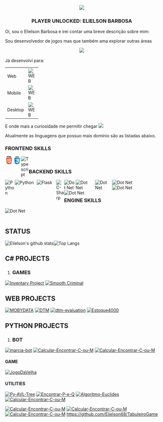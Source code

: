 <div align="center">
<img src="https://media3.giphy.com/media/YWUpVw86AtIbe/giphy.gif" width="102px;"/> 

### PLAYER UNLOCKED: ELIELSON BARBOSA 

</div>
Oi, sou o Elielson Barbosa e irei contar uma breve descrição sobre mim:

Sou desenvolvedor de jogos mas que também ama explorar outras áreas 

<div align="center">

<img src="https://media1.tenor.com/images/b4152b460f90dfe11492214c55f024ef/tenor.gif?itemid=5442088" width="122px"/>

</div>

Já desenvolvi para:

<table border="0">
	<tr>
		<td>
			Web
		</td>
		<td>
			<img align="left" alt="WEB" width="26px" src="https://img2.gratispng.com/20180706/bcw/kisspng-web-development-logo-clip-art-joomla-icon-5b3fa921d25041.4362954515308987218615.jpg" /> 
		</td>
	</tr>
	<tr>
		<td>
			Mobile 
		</td>
		<td>
			<img align="left" alt="WEB" width="26px" src="https://www.freepnglogos.com/uploads/mobile-circle-logo-png-30.png" /> 
		</td>
	</tr>
	<tr>
		<td>
			Desktop
		</td>
		<td>
			<img align="left" alt="WEB" width="26px" src="https://thumbs.dreamstime.com/b/%C3%ADcone-para-seu-projeto-do-site-logotipo-vetor-computador-de-secret%C3%A1ria-app-ui-ilustra-o-151573142.jpg" /> 
		</td>
	</tr>
</table>

E onde mais a curiosidade me permitir chegar 
<img src="https://64.media.tumblr.com/9250c0c60d7d7974053876ca50410e44/tumblr_mfr6dto4j21s0qwlko1_500.gif" width="148px"/>

Atualmente as linguagens que possuo mais domínio são as listadas abaixo.

### FRONTEND SKILLS

<div>
	<img align="left" alt="HTML5" width="26px" src="https://raw.githubusercontent.com/github/explore/80688e429a7d4ef2fca1e82350fe8e3517d3494d/topics/html/html.png" />
	<img align="left" alt="CSS3" width="26px" src="https://raw.githubusercontent.com/github/explore/80688e429a7d4ef2fca1e82350fe8e3517d3494d/topics/css/css.png" />
	<img align="left" alt="Typescript" width="26px" src="https://upload.wikimedia.org/wikipedia/commons/thumb/9/99/Unofficial_JavaScript_logo_2.svg/1024px-Unofficial_JavaScript_logo_2.svg.png"/>
</div>
<br>


### BACKEND SKILLS

<div style="background-color: #FF0000">
	<img align="left" alt="Python" width="32px" src="https://www.vectorlogo.zone/logos/python/python-vertical.svg"/>
	<img align="left" alt="Python" width="72px" src="https://www.vectorlogo.zone/logos/opencv/opencv-ar21.svg"/>
	<img align="left" alt="Flask" width="64px" src="https://www.vectorlogo.zone/logos/pocoo_flask/pocoo_flask-ar21.svg"/>
	<img align="left" alt="C-Sharp" width="26px" src="https://seeklogo.com/images/C/c-sharp-c-logo-02F17714BA-seeklogo.com.png"/>
	<img align="left" alt="Dot Net" width="38px" src="https://www.vectorlogo.zone/logos/dotnet/dotnet-vertical.svg"/>
	<img align="left" alt="Dot Net" width="64px" src="https://upload.wikimedia.org/wikipedia/commons/thumb/d/d9/Node.js_logo.svg/1200px-Node.js_logo.svg.png"/>
	<img align="left" alt="Dot Net" width="56px" src="https://cpl.thalesgroup.com/sites/default/files/content/paragraphs/intro/2020-03/postgresql-logo.png"/>
	<img align="left" alt="Dot Net" width="98px" src="https://www.vectorlogo.zone/logos/mongodb/mongodb-ar21.svg"/>
	<img align="left" alt="Dot Net" width="98px" src="https://www.vectorlogo.zone/logos/regexplanet/regexplanet-ar21.svg"/>
	<img align="left" alt="Dot Net" width="98px" src="https://www.vectorlogo.zone/logos/socketio/socketio-ar21.svg"/>
</div>

<br>
<br>

### ENGINE SKILLS

<img align="left" alt="Dot Net" width="100px" src="https://www.vectorlogo.zone/logos/unity3d/unity3d-ar21.svg"/>
<br>
<br>

## STATUS

![Elielson's github stats](https://github-readme-stats.vercel.app/api?username=Elielson68&bg_color=30,e96443,904e95&text_color=fff&count_private=true&show_icons=true&line_height=40&icon_color=fff&title_color=fff&hide_border=true)![Top Langs](https://github-readme-stats.vercel.app/api/top-langs/?username=Elielson68&bg_color=30,e96443,904e95&text_color=fff&count_private=false&icon_color=fff&title_color=fff&hide_border=true)

## C# PROJECTS

 1. ### GAMES

[![Inventary Project](https://github-readme-stats.vercel.app/api/pin/?username=Elielson68&repo=InventarioProject&bg_color=30,e96443,904e95&text_color=fff&count_private=true&show_icons=true&line_height=40&icon_color=fff&title_color=fff&hide_border=true)](https://github.com/Elielson68/InventarioProject)
[![Smooth Criminal](https://github-readme-stats.vercel.app/api/pin/?username=Elielson68&repo=Smooth-Criminal&bg_color=30,e96443,904e95&text_color=fff&count_private=true&show_icons=true&line_height=40&icon_color=fff&title_color=fff&hide_border=true)](https://github.com/Elielson68/Smooth-Criminal)


## WEB PROJECTS

[![MOBYDATA](https://github-readme-stats.vercel.app/api/pin/?username=rnanc&repo=MOBYDATA&bg_color=30,e96443,904e95&text_color=fff&count_private=true&show_icons=true&line_height=40&icon_color=fff&title_color=fff&hide_border=true)](https://github.com/rnanc/MOBYDATA)
[![DTM](https://github-readme-stats.vercel.app/api/pin/?username=Elielson68&repo=DTM&bg_color=30,e96443,904e95&text_color=fff&count_private=true&show_icons=true&line_height=40&icon_color=fff&title_color=fff&hide_border=true)](https://github.com/Elielson68/DTM)
[![dtm-evaluation](https://github-readme-stats.vercel.app/api/pin/?username=rnanc&repo=dtm-evaluation&bg_color=30,e96443,904e95&text_color=fff&count_private=true&show_icons=true&line_height=40&icon_color=fff&title_color=fff&hide_border=true)](https://github.com/rnanc/dtm-evaluation)
[![Estoque4000](https://github-readme-stats.vercel.app/api/pin/?username=olucasfreitas&repo=Estoque4000&bg_color=30,e96443,904e95&text_color=fff&count_private=true&show_icons=true&line_height=40&icon_color=fff&title_color=fff&hide_border=true)](https://github.com/olucasfreitas/Estoque4000)


## PYTHON PROJECTS

 1. ### BOT

[![marcia-bot](https://github-readme-stats.vercel.app/api/pin/?username=marciaBot&repo=marcia-bot&bg_color=30,e96443,904e95&text_color=fff&count_private=true&show_icons=true&line_height=40&icon_color=fff&title_color=fff&hide_border=true)](https://github.com/marciaBot/marcia-bot)
[![Calcular-Encontrar-C-ou-M](https://github-readme-stats.vercel.app/api/pin/?username=Elielson68&repo=BotWhatsapp&bg_color=30,e96443,904e95&text_color=fff&count_private=true&show_icons=true&line_height=40&icon_color=fff&title_color=fff&hide_border=true)](https://github.com/Elielson68/BotWhatsapp)
[![Calcular-Encontrar-C-ou-M](https://github-readme-stats.vercel.app/api/pin/?username=Elielson68&repo=BotDiscordGameLab&bg_color=30,e96443,904e95&text_color=fff&count_private=true&show_icons=true&line_height=40&icon_color=fff&title_color=fff&hide_border=true)](https://github.com/Elielson68/BotDiscordGameLab)
#### GAME
[![JogoDaVelha](https://github-readme-stats.vercel.app/api/pin/?username=Elielson68&repo=JogoDaVelha&bg_color=30,e96443,904e95&text_color=fff&count_private=true&show_icons=true&line_height=40&icon_color=fff&title_color=fff&hide_border=true)](https://github.com/Elielson68/JogoDaVelha)
#### UTILITIES

[![Py-AVL-Tree](https://github-readme-stats.vercel.app/api/pin/?username=Elielson68&repo=Py-AVL-Tree&bg_color=30,e96443,904e95&text_color=fff&count_private=true&show_icons=true&line_height=40&icon_color=fff&title_color=fff&hide_border=true)](https://github.com/Elielson68/Py-AVL-Tree)
[![Encontrar-P-e-Q](https://github-readme-stats.vercel.app/api/pin/?username=Elielson68&repo=Encontrar-P-e-Q&bg_color=30,e96443,904e95&text_color=fff&count_private=true&show_icons=true&line_height=40&icon_color=fff&title_color=fff&hide_border=true)](https://github.com/Elielson68/Encontrar-P-e-Q)
[![Algoritmo-Euclides](https://github-readme-stats.vercel.app/api/pin/?username=Elielson68&repo=Algoritmo-Euclides&bg_color=30,e96443,904e95&text_color=fff&count_private=true&show_icons=true&line_height=40&icon_color=fff&title_color=fff&hide_border=true)](https://github.com/Elielson68/Algoritmo-Euclides)
[![Calcular-Encontrar-C-ou-M](https://github-readme-stats.vercel.app/api/pin/?username=Elielson68&repo=Calcular-Encontrar-C-ou-M-1&bg_color=30,e96443,904e95&text_color=fff&count_private=true&show_icons=true&line_height=40&icon_color=fff&title_color=fff&hide_border=true)](https://github.com/Elielson68/Calcular-Encontrar-C-ou-M-1)



[![Calcular-Encontrar-C-ou-M](https://github-readme-stats.vercel.app/api/pin/?username=Elielson68&repo=BauMagicoGame&bg_color=30,e96443,904e95&text_color=fff&count_private=true&show_icons=true&line_height=40&icon_color=fff&title_color=fff&hide_border=true)](https://github.com/Elielson68/BauMagicoGame)
[![Calcular-Encontrar-C-ou-M](https://github-readme-stats.vercel.app/api/pin/?username=Elielson68&repo=CesupaWebScrapping&bg_color=30,e96443,904e95&text_color=fff&count_private=true&show_icons=true&line_height=40&icon_color=fff&title_color=fff&hide_border=true)](https://github.com/Elielson68/CesupaWebScrapping)
[![Calcular-Encontrar-C-ou-M](https://github-readme-stats.vercel.app/api/pin/?username=Elielson68&repo=TabuleiroGame&bg_color=30,e96443,904e95&text_color=fff&count_private=true&show_icons=true&line_height=40&icon_color=fff&title_color=fff&hide_border=true)](https://github.com/Elielson68/TabuleiroGame)
https://github.com/Elielson68/TabuleiroGame





<!--stackedit_data:
eyJoaXN0b3J5IjpbMTg5MDU0ODAzNCw5ODYwMTA4NTgsLTEyOT
U2OTMxODIsLTgwNjAzMzE3OCwtOTcxNTEwMzQ0LDEzMDk1OTgx
MzEsLTc0MDY3MzQyLDEyNTE3Nzc4MzQsMTY1MDU4ODk3MiwtMT
E3NTcwNDA0MywxODg0MjA3NDk4LC0xNjYzMzU2NjM0LDI0MzM4
MTk2LDEyMTEyNDgzODIsLTE4NDQ0NzExODYsMTc1NjYyNDY5NV
19
-->